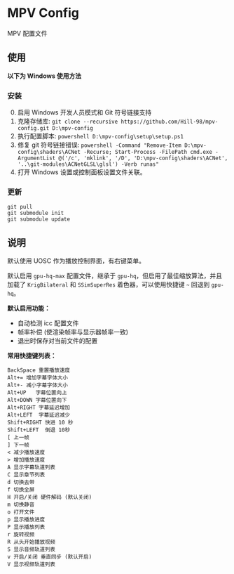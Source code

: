 # MPV Config
MPV 配置文件

## 使用

**以下为 Windows 使用方法**

### 安装

0. 启用 Windows 开发人员模式和 Git 符号链接支持 
1. 克隆存储库: `git clone --recursive https://github.com/Hill-98/mpv-config.git D:\mpv-config`
2. 执行配置脚本: `powershell D:\mpv-config\setup\setup.ps1`
3. 修复 git 符号链接错误: `powershell -Command "Remove-Item D:\mpv-config\shaders\ACNet -Recurse; Start-Process -FilePath cmd.exe -ArgumentList @('/c', 'mklink', '/D', 'D:\mpv-config\shaders\ACNet', '..\git-modules\ACNetGLSL\glsl') -Verb runas"`
3. 打开 Windows 设置或控制面板设置文件关联。

### 更新

```
git pull
git submodule init
git submodule update
```

## 说明

默认使用 UOSC 作为播放控制界面，有右键菜单。

默认启用 `gpu-hq-max` 配置文件，继承于 `gpu-hq`，但启用了最佳缩放算法，并且加载了 `KrigBilateral` 和 `SSimSuperRes` 着色器，可以使用快捷键 `~` 回退到 `gpu-hq`。

**默认启用功能：**
* 自动检测 icc 配置文件
* 帧率补偿 (使渲染帧率与显示器帧率一致)
* 退出时保存对当前文件的配置

**常用快捷键列表：**
```
BackSpace 重置播放速度
Alt+= 增加字幕字体大小
Alt+- 减小字幕字体大小
Alt+UP   字幕位置向上
Alt+DOWN 字幕位置向下
Alt+RIGHT 字幕延迟增加
Alt+LEFT  字幕延迟减少
Shift+RIGHT 快进 10 秒
Shift+LEFT  倒退 10秒
[ 上一帧
] 下一帧
< 减少播放速度
> 增加播放速度
A 显示字幕轨道列表
C 显示章节列表
d 切换去带
f 切换全屏
H 开启/关闭 硬件解码 (默认关闭)
m 切换静音
o 打开文件
p 显示播放进度
P 显示播放列表
r 旋转视频
R 从头开始播放视频
S 显示音频轨道列表
v 开启/关闭 垂直同步 (默认开启)
V 显示视频轨道列表
```
